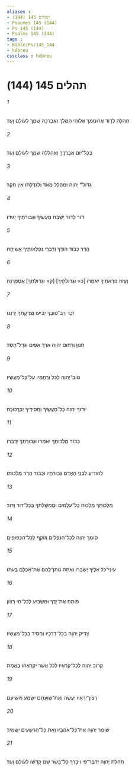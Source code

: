 ```yaml
---
aliases : 
- תהלים 145 (144)
- Psaumes 145 (144)
- Ps 145 (144)
- Psalms 145 (144)
tags : 
- Bible/Ps/145_144
- hébreu
cssclass : hébreu
---
```


# תהלים 145 (144)

###### 1
תְּהִלָּה לְדָוִד אֲרֹומִמְךָ אֱלֹוהַי הַמֶּלֶךְ וַאֲבָרֲכָה שִׁמְךָ לְעֹולָם וָעֶד׃
###### 2
בְּכָל־יֹום אֲבָרֲךֶךָּ וַאֲהַלְלָה שִׁמְךָ לְעֹולָם וָעֶד׃
###### 3
גָּדֹול* יְהוָה וּמְהֻלָּל מְאֹד וְלִגְדֻלָּתֹו אֵין חֵקֶר׃
###### 4
דֹּור לְדֹור יְשַׁבַּח מַעֲשֶׂיךָ וּגְבוּרֹתֶיךָ יַגִּידוּ׃
###### 5
הֲדַר כְּבֹוד הֹודֶךָ וְדִבְרֵי נִפְלְאֹותֶיךָ אָשִׂיחָה׃
###### 6
וֶעֱזוּז נֹורְאֹתֶיךָ יֹאמֵרוּ [כ= וּגְדוּלֹּתֶיךָ] [ק= וּגְדוּלָּתְךָ] אֲסַפְּרֶנָּה׃
###### 7
זֵכֶר רַב־טוּבְךָ יַבִּיעוּ וְצִדְקָתְךָ יְרַנֵּנוּ׃
###### 8
חַנּוּן וְרַחוּם יְהוָה אֶרֶךְ אַפַּיִם וּגְדָל־חָסֶד׃
###### 9
טֹוב־יְהוָה לַכֹּל וְרַחֲמָיו עַל־כָּל־מַעֲשָׂיו׃
###### 10
יֹודוּךָ יְהוָה כָּל־מַעֲשֶׂיךָ וַחֲסִידֶיךָ יְבָרֲכוּכָה׃
###### 11
כְּבֹוד מַלְכוּתְךָ יֹאמֵרוּ וּגְבוּרָתְךָ יְדַבֵּרוּ׃
###### 12
לְהֹודִיעַ לִבְנֵי הָאָדָם גְּבוּרֹתָיו וּכְבֹוד הֲדַר מַלְכוּתֹו׃
###### 13
מַלְכוּתְךָ מַלְכוּת כָּל־עֹלָמִים וּמֶמְשֶׁלְתְּךָ בְּכָל־דֹּור וָדֹור׃
###### 14
סֹומֵךְ יְהוָה לְכָל־הַנֹּפְלִים וְזֹוקֵף לְכָל־הַכְּפוּפִים׃
###### 15
עֵינֵי־כֹל אֵלֶיךָ יְשַׂבֵּרוּ וְאַתָּה נֹותֵן־לָהֶם אֶת־אָכְלָם בְּעִתֹּו׃
###### 16
פֹּותֵחַ אֶת־יָדֶךָ וּמַשְׂבִּיעַ לְכָל־חַי רָצֹון׃
###### 17
צַדִּיק יְהוָה בְּכָל־דְּרָכָיו וְחָסִיד בְּכָל־מַעֲשָׂיו׃
###### 18
קָרֹוב יְהוָה לְכָל־קֹרְאָיו לְכֹל אֲשֶׁר יִקְרָאֻהוּ בֶאֱמֶת׃
###### 19
רְצֹון־יְרֵאָיו יַעֲשֶׂה וְאֶת־שַׁוְעָתָם יִשְׁמַע וְיֹושִׁיעֵם׃
###### 20
שֹׁומֵר יְהוָה אֶת־כָּל־אֹהֲבָיו וְאֵת כָּל־הָרְשָׁעִים יַשְׁמִיד׃
###### 21
תְּהִלַּת יְהוָה יְדַבֶּר־פִּי וִיבָרֵךְ כָּל־בָּשָׂר שֵׁם קָדְשֹׁו לְעֹולָם וָעֶד׃
